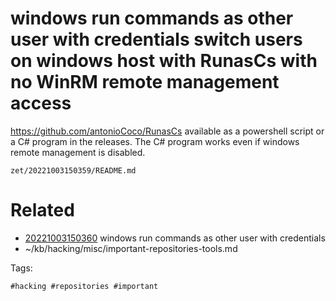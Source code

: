 # windows run commands as other user with credentials switch users on windows host with RunasCs with no WinRM remote management access
https://github.com/antonioCoco/RunasCs
available as a powershell script or a C# program in the releases.
The C# program works even if windows remote management is disabled.

` zet/20221003150359/README.md `

# Related

- [20221003150360](/zet/20221003150360/README.md) windows run commands as other user with credentials
- ~/kb/hacking/misc/important-repositories-tools.md

Tags:

    #hacking #repositories #important 
